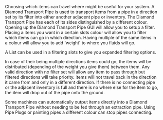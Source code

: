 <lore>
Choosing which items can travel where might be useful for your system.
</lore>
<no_lore>
A Diamond Transport Pipe is used to transport items from a pipe in a direction set by its filter into either another adjacent pipe or inventory.
</no_lore>

<recipes stack="buildcrafttransport:pipe_items_diamond_colorless"/>

<chapter name="Setting the Filter"/>
The Diamond Transport Pipe has each of its sides distinguished by a different colour.
Opening up the Diamond Transport Pipe GUI will allow you to setup a filter.
Placing a items you want in a certain slots colour will allow you to filter which items can go in which direction.
Having multiple of the same items in a colour will allow you to add 'weight' to where you fluids will go.

A List can be used in a filtering slots to give you expanded filtering options.
<link to="buildcraftcore:item/list"/> 

<chapter name="Pipe Mechanics"/>
In case of their being multiple directions items could go, the items will be distributed (depending of the weight you give them) between them.
Any valid direction with no filter set will allow any item to pass through but filtered directions will take priority.
Items will not travel back in the direction it came from and only in a different direction.
If there is no connecting pipe or the adjacent inventory is full and there is no where else for the item to go, the item will drop out of the pipe onto the ground.

Some machines can automatically output items directly into a Diamond Transport Pipe without needing to be fed through an extraction pipe.
Using Pipe Plugs or painting pipes a different colour can stop pipes connecting.

<usages stack="buildcrafttransport:pipe_items_diamond_colorless"/>